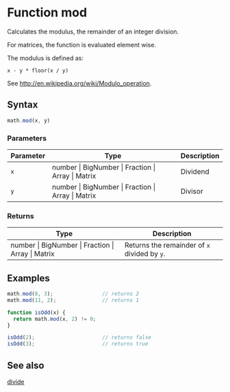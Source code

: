 # Function mod

Calculates the modulus, the remainder of an integer division.

For matrices, the function is evaluated element wise.

The modulus is defined as:

    x - y * floor(x / y)

See http://en.wikipedia.org/wiki/Modulo_operation.


## Syntax

```js
math.mod(x, y)
```

### Parameters

Parameter | Type | Description
--------- | ---- | -----------
`x` | number &#124; BigNumber &#124; Fraction &#124; Array &#124; Matrix | Dividend
`y` | number &#124; BigNumber &#124; Fraction &#124; Array &#124; Matrix | Divisor

### Returns

Type | Description
---- | -----------
number &#124; BigNumber &#124; Fraction &#124; Array &#124; Matrix | Returns the remainder of `x` divided by `y`.


## Examples

```js
math.mod(8, 3);                // returns 2
math.mod(11, 2);               // returns 1

function isOdd(x) {
  return math.mod(x, 2) != 0;
}

isOdd(2);                      // returns false
isOdd(3);                      // returns true
```


## See also

[divide](divide.md)


<!-- Note: This file is automatically generated from source code comments. Changes made in this file will be overridden. -->
